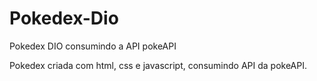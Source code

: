 # Pokedex-Dio
Pokedex DIO consumindo a API pokeAPI

Pokedex criada com html, css e javascript, consumindo API da pokeAPI.

